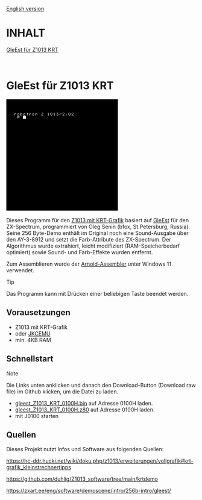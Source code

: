 [English version](https://github-com.translate.goog/haykonus/Z1013-Demos?_x_tr_sl=de&_x_tr_tl=en&_x_tr_hl=de&_x_tr_pto=wapp)
# INHALT

[GleEst für Z1013 KRT](https://github.com/haykonus/Z1013-Demos/blob/main/README.md#gleest-f%C3%BCr-z1013-krt)

<br>

# GleEst für Z1013 KRT

![Demo](/GleEst_Z1013_KRT/Bilder/gleest_Z1013_KRT.gif)

Dieses Programm für den [Z1013 mit KRT-Grafik](https://hc-ddr.hucki.net/wiki/doku.php/z1013/erweiterungen/vollgrafik#krt-grafik_kleinstrechnertipps) basiert auf [GleEst](https://zxart.ee/eng/software/demoscene/intro/256b-intro/gleest/) für den ZX-Spectrum, programmiert von Oleg Senin (bfox, St.Petersburg, Russia). Seine 256 Byte-Demo enthält im Original noch eine Sound-Ausgabe über den AY-3-8912 und setzt die Farb-Attribute des ZX-Spectrum. Der Algorithmus wurde extrahiert, leicht modifiziert (RAM-Speicherbedarf optimiert) sowie Sound- und Farb-Effekte wurden entfernt.

Zum Assemblieren wurde der [Arnold-Assembler](http://john.ccac.rwth-aachen.de:8000/as/) unter Windows 11 verwendet.

> [!TIP]
> Das Programm kann mit Drücken einer beliebigen Taste beendet werden.

## Vorausetzungen

- Z1013 mit KRT-Grafik
- oder [JKCEMU](http://www.jens-mueller.org/jkcemu/index.html)
- min. 4KB RAM

## Schnellstart
> [!NOTE]
> Die Links unten anklicken und danach den Download-Button (Download raw file) im Github klicken, um die Datei zu laden.

- [gleest_Z1013_KRT_0100H.bin](https://github.com/haykonus/Z1013-Demos/blob/main/GleEst_Z1013_KRT/gleest_Z1013_KRT_0100H.bin) auf Adresse 0100H laden.
- [gleest_Z1013_KRT_0100H.z80](https://github.com/haykonus/Z1013-Demos/blob/main/GleEst_Z1013_KRT/gleest_Z1013_KRT_0100H.z80) auf Adresse 0100H laden.
- mit J0100 starten

## Quellen

Dieses Projekt nutzt Infos und Software aus folgenden Quellen:

https://hc-ddr.hucki.net/wiki/doku.php/z1013/erweiterungen/vollgrafik#krt-grafik_kleinstrechnertipps

https://github.com/duhlig/Z1013_software/tree/main/krtdemo

https://zxart.ee/eng/software/demoscene/intro/256b-intro/gleest/
